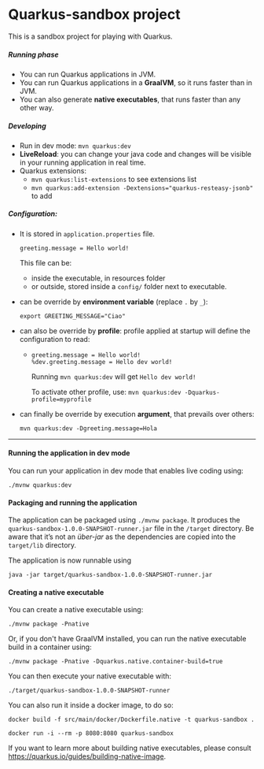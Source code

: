 # Quarkus-sandbox project

This is a sandbox project for playing with Quarkus.

##### Running phase
* You can run Quarkus applications in JVM.
* You can run Quarkus applications in a **GraalVM**, so it runs faster than in JVM.
* You can also generate **native executables**, that runs faster than any other way.

##### Developing
* Run in dev mode: `mvn quarkus:dev`
* **LiveReload**: you can change your java code and changes will be visible in your running application in real time.
* Quarkus extensions:
  * `mvn quarkus:list-extensions` to see extensions list
  * `mvn quarkus:add-extension -Dextensions="quarkus-resteasy-jsonb"` to add

##### Configuration:
  * It is stored in `application.properties` file.
  
    `greeting.message = Hello world!`
    
    This file can be:
      * inside the executable, in resources folder 
      * or outside, stored inside a `config/` folder next to executable.
  * can be override by **environment variable** (replace `.` by `_`):
  
    `export GREETING_MESSAGE="Ciao"`
    
  * can also be override by **profile**: profile applied at startup will define the configuration to read:
    * ```
      greeting.message = Hello world!
      %dev.greeting.message = Hello dev world!
      ``` 
      Running `mvn quarkus:dev` will get `Hello dev world!`
      
      To activate other profile, use:
      `mvn quarkus:dev -Dquarkus-profile=myprofile`
       
  * can finally be override by execution **argument**, that prevails over others:
  
    `mvn quarkus:dev -Dgreeting.message=Hola`



<hr>



#### Running the application in dev mode

You can run your application in dev mode that enables live coding using:
```
./mvnw quarkus:dev
```

#### Packaging and running the application

The application can be packaged using `./mvnw package`.
It produces the `quarkus-sandbox-1.0.0-SNAPSHOT-runner.jar` file in the `/target` directory.
Be aware that it’s not an _über-jar_ as the dependencies are copied into the `target/lib` directory.

The application is now runnable using 

`java -jar target/quarkus-sandbox-1.0.0-SNAPSHOT-runner.jar`

#### Creating a native executable

You can create a native executable using: 

`./mvnw package -Pnative`

Or, if you don't have GraalVM installed, you can run the native executable build in a container using: 

`./mvnw package -Pnative -Dquarkus.native.container-build=true`

You can then execute your native executable with: 

`./target/quarkus-sandbox-1.0.0-SNAPSHOT-runner`

You can also run it inside a docker image, to do so:

```
docker build -f src/main/docker/Dockerfile.native -t quarkus-sandbox .

docker run -i --rm -p 8080:8080 quarkus-sandbox
```


If you want to learn more about building native executables, please consult https://quarkus.io/guides/building-native-image.